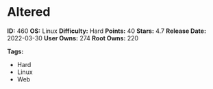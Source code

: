 # Altered

**ID:** 460
**OS:** Linux
**Difficulty:** Hard
**Points:** 40
**Stars:** 4.7
**Release Date:** 2022-03-30
**User Owns:** 274
**Root Owns:** 220

**Tags:**
- Hard
- Linux
- Web

